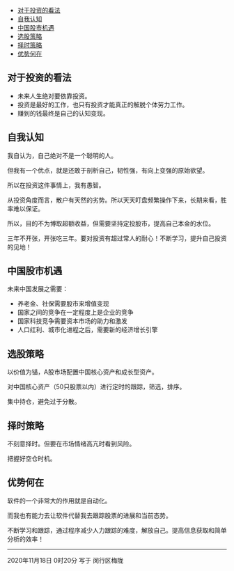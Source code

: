 <!-- TOC -->

- [对于投资的看法](#对于投资的看法)
- [自我认知](#自我认知)
- [中国股市机遇](#中国股市机遇)
- [选股策略](#选股策略)
- [择时策略](#择时策略)
- [优势何在](#优势何在)

<!-- /TOC -->

## 对于投资的看法
- 未来人生绝对要依靠投资。
- 投资是最好的工作，也只有投资才能真正的解脱个体劳力工作。
- 赚到的钱最终是自己的认知变现。

## 自我认知
我自认为，自己绝对不是一个聪明的人。

但我有一个优点，就是还敢于剖析自己，韧性强，有向上变强的原始欲望。

所以在投资这件事情上，我有愚智。

从投资角度而言，散户有天然的劣势。所以天天盯盘频繁操作下来，长期来看，胜率难以保证。

所以，目的不为博取超额收益，但需要坚持定投股市，提高自己本金的水位。

三年不开张，开张吃三年。要对投资有超过常人的耐心！不断学习，提升自己投资的见地！

## 中国股市机遇
未来中国发展之需要：
- 养老金、社保需要股市来增值变现
- 国家之间的竞争在一定程度上是企业的竞争
- 国家科技竞争需要资本市场的助力和激发
- 人口红利、城市化进程之后，需要新的经济增长引擎

## 选股策略
以价值为锚，A股市场配置中国核心资产和成长型资产。

对中国核心资产（50只股票以内）进行定时的跟踪，筛选，排序。

集中持仓，避免过于分散。

## 择时策略
不刻意择时。但要在市场情绪高亢时看到风险。

把握好空仓时机。

## 优势何在
软件的一个非常大的作用就是自动化。

而我也有能力去让软件代替我去跟踪股票的进展和当前态势。

不断学习和跟踪，通过程序减少人力跟踪的难度，解放自己。提高信息获取和简单分析的效率！

-----
2020年11月18日 0时20分
写于 闵行区梅陇